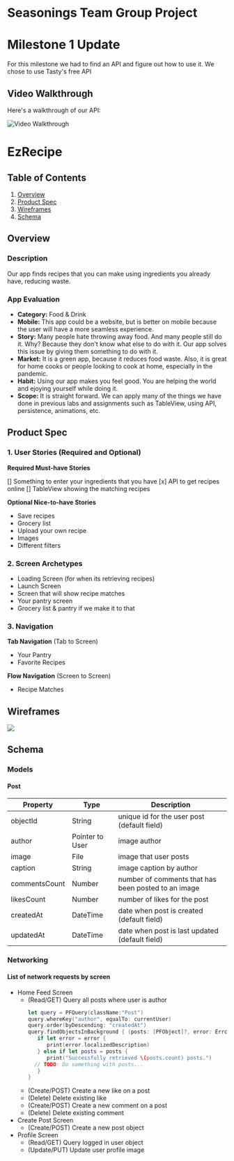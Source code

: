 Seasonings Team Group Project
===
# Milestone 1 Update
For this milestone we had to find an API and figure out how to use it. We chose to use Tasty's free API

## Video Walkthrough

Here's a walkthrough of our API:

<img src='https://media.giphy.com/media/cOW1Bppzkr9GKK91fr/giphy.gif' title='Video Walkthrough' width='' alt='Video Walkthrough' />

# EzRecipe

## Table of Contents
1. [Overview](#Overview)
1. [Product Spec](#Product-Spec)
1. [Wireframes](#Wireframes)
2. [Schema](#Schema)

## Overview
### Description
Our app finds recipes that you can make using ingredients you already have, reducing waste.

### App Evaluation
- **Category:** Food & Drink
- **Mobile:** This app could be a website, but is better on mobile because the user will have a more seamless experience.
- **Story:** Many people hate throwing away food. And many people still do it. Why? Because they don't know what else to do with it. Our app solves this issue by giving them something to do with it.
- **Market:** It is a green app, because it reduces food waste. Also, it is great for home cooks or people looking to cook at home, especially in the pandemic.
- **Habit:** Using our app makes you feel good. You are helping the world and ejoying yourself while doing it.
- **Scope:** It is straight forward. We can apply many of the things we have done in previous labs and assignments such as TableView, using API, persistence, animations, etc.

## Product Spec

### 1. User Stories (Required and Optional)

**Required Must-have Stories**

[] Something to enter your ingredients that you have
[x] API to get recipes online
[] TableView showing the matching recipes

**Optional Nice-to-have Stories**

* Save recipes
* Grocery list
* Upload your own recipe
* Images
* Different filters

### 2. Screen Archetypes

* Loading Screen (for when its retrieving recipes)
* Launch Screen
* Screen that will show recipe matches
* Your pantry screen
* Grocery list & pantry if we make it to that

### 3. Navigation

**Tab Navigation** (Tab to Screen)

* Your Pantry
* Favorite Recipes

**Flow Navigation** (Screen to Screen)

* Recipe Matches

## Wireframes
<img src="https://i.imgur.com/k0WU0Uu.png" />

## Schema 
### Models
#### Post

   | Property      | Type     | Description |
   | ------------- | -------- | ------------|
   | objectId      | String   | unique id for the user post (default field) |
   | author        | Pointer to User| image author |
   | image         | File     | image that user posts |
   | caption       | String   | image caption by author |
   | commentsCount | Number   | number of comments that has been posted to an image |
   | likesCount    | Number   | number of likes for the post |
   | createdAt     | DateTime | date when post is created (default field) |
   | updatedAt     | DateTime | date when post is last updated (default field) |
### Networking
#### List of network requests by screen
   - Home Feed Screen
      - (Read/GET) Query all posts where user is author
         ```swift
         let query = PFQuery(className:"Post")
         query.whereKey("author", equalTo: currentUser)
         query.order(byDescending: "createdAt")
         query.findObjectsInBackground { (posts: [PFObject]?, error: Error?) in
            if let error = error { 
               print(error.localizedDescription)
            } else if let posts = posts {
               print("Successfully retrieved \(posts.count) posts.")
           // TODO: Do something with posts...
            }
         }
         ```
      - (Create/POST) Create a new like on a post
      - (Delete) Delete existing like
      - (Create/POST) Create a new comment on a post
      - (Delete) Delete existing comment
   - Create Post Screen
      - (Create/POST) Create a new post object
   - Profile Screen
      - (Read/GET) Query logged in user object
      - (Update/PUT) Update user profile image

